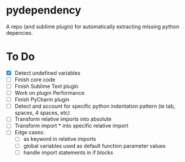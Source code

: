 # pydependency

A repo (and sublime plugin) for automatically extracting missing python depencies.


# To Do

- [x] Detect undefined variables
- [ ] Finish core code
- [ ] Finish Sublime Text plugin
- [ ] Work on plugin Performance
- [ ] Finish PyCharm plugin
- [ ] Detect and account for specific python indentation pattern (ie tab, spaces, 4 spaces, etc)
- [ ] Transform relative imports into absolute
- [ ] Transform import * into specific relative import
- [ ] Edge cases:
  - [ ] as keyword in relative imports
  - [ ] global variables used as default function parameter values
  - [ ] handle import statements in if blocks
